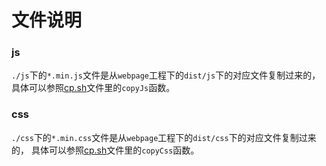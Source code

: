 # 文件说明

### js
`./js`下的`*.min.js`文件是从`webpage`工程下的`dist/js`下的对应文件复制过来的， 具体可以参照[cp.sh](../../../cp.sh)文件里的`copyJs`函数。

### css
`./css`下的`*.min.css`文件是从`webpage`工程下的`dist/css`下的对应文件复制过来的， 具体可以参照[cp.sh](../../../cp.sh)文件里的`copyCss`函数。

